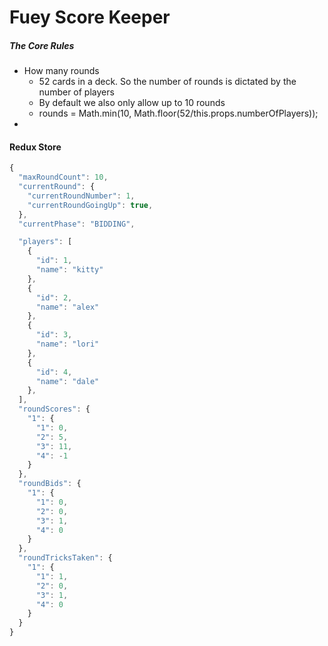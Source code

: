 # Fuey Score Keeper

##### The Core Rules
* How many rounds
  * 52 cards in a deck. So the number of rounds is dictated by the number of players
  * By default we also only allow up to 10 rounds
  * rounds =  Math.min(10, Math.floor(52/this.props.numberOfPlayers));
*


#### Redux Store
```js
{
  "maxRoundCount": 10,
  "currentRound": {
    "currentRoundNumber": 1,
    "currentRoundGoingUp": true,
  },
  "currentPhase": "BIDDING",

  "players": [
    {
      "id": 1,
      "name": "kitty"
    },
    {
      "id": 2,
      "name": "alex"
    },
    {
      "id": 3,
      "name": "lori"
    },
    {
      "id": 4,
      "name": "dale"
    },
  ],
  "roundScores": {
    "1": {            
      "1": 0,         
      "2": 5,
      "3": 11,
      "4": -1
    }
  },
  "roundBids": {
    "1": {            
      "1": 0,         
      "2": 0,
      "3": 1,
      "4": 0
    }
  },
  "roundTricksTaken": {
    "1": {            
      "1": 1,         
      "2": 0,
      "3": 1,
      "4": 0
    }
  }
}
```
